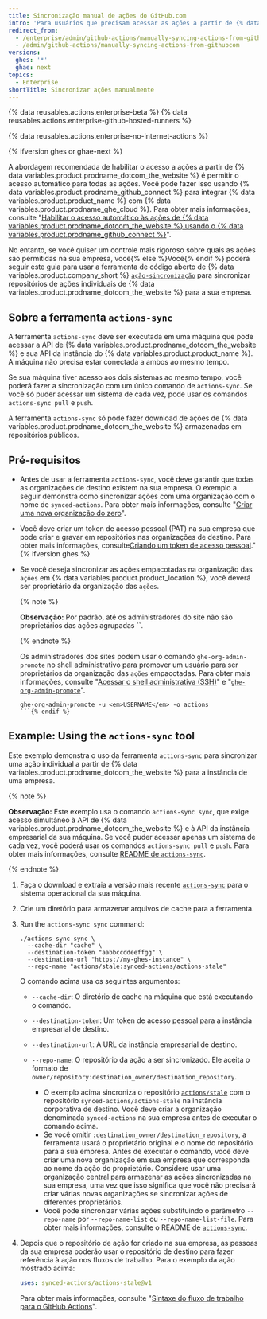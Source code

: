```yaml
---
title: Sincronização manual de ações do GitHub.com
intro: 'Para usuários que precisam acessar as ações a partir de {% data variables.product.prodname_dotcom_the_website %}, você pode sincronizar ações específicas para sua empresa.'
redirect_from:
  - /enterprise/admin/github-actions/manually-syncing-actions-from-githubcom
  - /admin/github-actions/manually-syncing-actions-from-githubcom
versions:
  ghes: '*'
  ghae: next
topics:
  - Enterprise
shortTitle: Sincronizar ações manualmente
---
```


{% data reusables.actions.enterprise-beta %}
{% data reusables.actions.enterprise-github-hosted-runners %}

{% data reusables.actions.enterprise-no-internet-actions %}

{% ifversion ghes or ghae-next %}

A abordagem recomendada de habilitar o acesso a ações a partir de {% data variables.product.prodname_dotcom_the_website %} é permitir o acesso automático para todas as ações. Você pode fazer isso usando {% data variables.product.prodname_github_connect %} para integrar {% data variables.product.product_name %} com {% data variables.product.prodname_ghe_cloud %}. Para obter mais informações, consulte "[Habilitar o acesso automático às ações de {% data variables.product.prodname_dotcom_the_website %} usando o {% data variables.product.prodname_github_connect %}](/enterprise/admin/github-actions/enabling-automatic-access-to-githubcom-actions-using-github-connect)".

No entanto, se você quiser um controle mais rigoroso sobre quais as ações são permitidas na sua empresa, você{% else %}Você{% endif %} poderá seguir este guia para usar a ferramenta de código aberto de {% data variables.product.company_short %} [`ação-sincronização`](https://github.com/actions/actions-sync) para sincronizar repositórios de ações individuais de {% data variables.product.prodname_dotcom_the_website %} para a sua empresa.

## Sobre a ferramenta `actions-sync`

A ferramenta `actions-sync` deve ser executada em uma máquina que pode acessar a API de {% data variables.product.prodname_dotcom_the_website %} e sua API da instância do {% data variables.product.product_name %}. A máquina não precisa estar conectada a ambos ao mesmo tempo.

Se sua máquina tiver acesso aos dois sistemas ao mesmo tempo, você poderá fazer a sincronização com um único comando de `actions-sync`. Se você só puder acessar um sistema de cada vez, pode usar os comandos `actions-sync pull` e `push`.

A ferramenta `actions-sync` só pode fazer download de ações de {% data variables.product.prodname_dotcom_the_website %} armazenadas em repositórios públicos.

## Pré-requisitos

* Antes de usar a ferramenta `actions-sync`, você deve garantir que todas as organizações de destino existem na sua empresa. O exemplo a seguir demonstra como sincronizar ações com uma organização com o nome de `synced-actions`. Para obter mais informações, consulte "[Criar uma nova organização do zero](/organizations/collaborating-with-groups-in-organizations/creating-a-new-organization-from-scratch)".
* Você deve criar um token de acesso pessoal (PAT) na sua empresa que pode criar e gravar em repositórios nas organizações de destino. Para obter mais informações, consulte[Criando um token de acesso pessoal](/github/authenticating-to-github/creating-a-personal-access-token)."{% ifversion ghes %}
* Se você deseja sincronizar as ações empacotadas na organização das `ações` em {% data variables.product.product_location %}, você deverá ser proprietário da organização das `ações`.

  {% note %}

  **Observação:** Por padrão, até os administradores do site não são proprietários das ações agrupadas ``.

  {% endnote %}

  Os administradores dos sites podem usar o comando `ghe-org-admin-promote` no shell administrativo para promover um usuário para ser proprietários da organização das `ações` empacotadas. Para obter mais informações, consulte "[Acessar o shell administrativa (SSH)](/admin/configuration/accessing-the-administrative-shell-ssh)" e "[`ghe-org-admin-promote`](/admin/configuration/command-line-utilities#ghe-org-admin-promote)".

  ```shell
  ghe-org-admin-promote -u <em>USERNAME</em> -o actions
  ```{% endif %}

## Example: Using the `actions-sync` tool

Este exemplo demonstra o uso da ferramenta `actions-sync` para sincronizar uma ação individual a partir de {% data variables.product.prodname_dotcom_the_website %} para a instância de uma empresa.

{% note %}

**Observação:** Este exemplo usa o comando `actions-sync sync`, que exige acesso simultâneo à API de {% data variables.product.prodname_dotcom_the_website %} e à API da instância empresarial da sua máquina. Se você puder acessar apenas um sistema de cada vez, você poderá usar os comandos `actions-sync pull` e `push`. Para obter mais informações, consulte [README de `actions-sync`](https://github.com/actions/actions-sync#not-connected-instances).

{% endnote %}

1. Faça o download e extraia a versão mais recente [`actions-sync`](https://github.com/actions/actions-sync/releases) para o sistema operacional da sua máquina.
1. Crie um diretório para armazenar arquivos de cache para a ferramenta.
1. Run the `actions-sync sync` command:

   ```shell
   ./actions-sync sync \
     --cache-dir "cache" \
     --destination-token "aabbccddeeffgg" \
     --destination-url "https://my-ghes-instance" \
     --repo-name "actions/stale:synced-actions/actions-stale"
   ```

   O comando acima usa os seguintes argumentos:

   * `--cache-dir`: O diretório de cache na máquina que está executando o comando.
   * `--destination-token`: Um token de acesso pessoal para a instância empresarial de destino.
   * `--destination-url`: A URL da instância empresarial de destino.
   * `--repo-name`: O repositório da ação a ser sincronizado. Ele aceita o formato de `owner/repository:destination_owner/destination_repository`.

     * O exemplo acima sincroniza o repositório [`actions/stale`](https://github.com/actions/stale) com o repositório `synced-actions/actions-stale` na instância corporativa de destino. Você deve criar a organização denominada `synced-actions` na sua empresa antes de executar o comando acima.
     * Se você omitir `:destination_owner/destination_repository`, a ferramenta usará o proprietário original e o nome do repositório para a sua empresa. Antes de executar o comando, você deve criar uma nova organização em sua empresa que corresponda ao nome da ação do proprietário. Considere usar uma organização central para armazenar as ações sincronizadas na sua empresa, uma vez que isso significa que você não precisará criar várias novas organizações se sincronizar ações de diferentes proprietários.
     * Você pode sincronizar várias ações substituindo o parâmetro `--repo-name` por `--repo-name-list` ou `--repo-name-list-file`. Para obter mais informações, consulte o README de [`actions-sync`](https://github.com/actions/actions-sync#actions-sync).
1. Depois que o repositório de ação for criado na sua empresa, as pessoas da sua empresa poderão usar o repositório de destino para fazer referência à ação nos fluxos de trabalho. Para o exemplo da ação mostrado acima:

   ```yaml
   uses: synced-actions/actions-stale@v1
   ```

   Para obter mais informações, consulte "[Sintaxe do fluxo de trabalho para o GitHub Actions](/actions/reference/workflow-syntax-for-github-actions#jobsjob_idstepsuses)".
